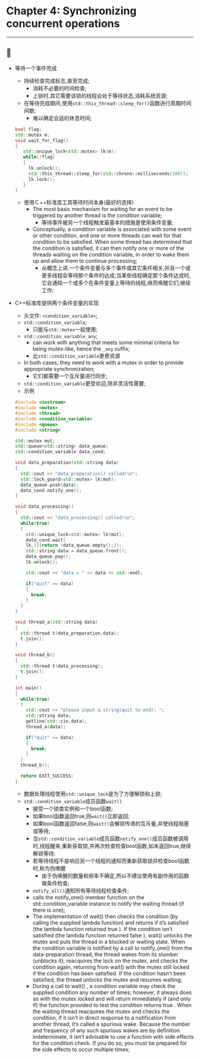 # Chapter 4: Synchronizing concurrent operations
---
:art:
---
* 等待一个事件完成
  * 持续检查完成标志,直至完成;
    * 消耗不必要的时间检查;
    * 上锁时,其它需要该锁的线程会处于等待状态,消耗系统资源;
  * 在等待完成期间,使用`std::this_thread::sleep_for()`函数进行周期时间间歇;
    * 难以确定合适的休息时间;

  ```C++
  bool flag;
  std::mutex m;
  void wait_for_flag()
  {
     std::unique_lock<std::mutex> lk(m);
     while(!flag)
     {
       lk.unlock();
       std::this_thread::sleep_for(std::chrono::milliseconds(100));
       lk.lock();
     }
  }
  ```

  * 使用Ｃ++标准库工具等待时间本身(最好的选择)
    * The most basic mechanism for waiting for an event to be triggered by another thread is the condition variable;
      * 等待事件被另一个线程触发最基本的措施是使用条件变量;
    * Conceptually, a condition variable is associated with some event or other condition, and one or more threads can wait for that condition to be satisfied. When some thread has determined that the condition is satisfied, it can then notify one or more of the threads waiting on the condition variable, in order to wake them up and allow them to continue processing;
      * 从概念上讲,一个条件变量与多个事件或其它条件相关,并且一个或更多线程会等待那个条件的达成;当某些线程确定那个条件达成时,它会通知一个或多个在条件变量上等待的线程,继而唤醒它们,继续工作;
* C++标准库提供两个条件变量的实现
  * 头文件: `<condition_variable>`;
  * `std::condition_variable`;
    * 只能与`std::mutex`一起使用;
  * `std::condition_variable_any`;
    * can work with anything that meets some minimal criteria for being mutex-like, hence the `_any` suffix;
    * 比`std::condition_variable`更费资源
  * In both cases, they need to work with a mutex in order to provide appropriate synchronization;
    * 它们都需要一个互斥量进行同步;
  * `std::condition_variable`更受欢迎,除非灵活性需要;
  * 示例

  ```C++
  #include <iostream>
  #include <mutex>
  #include <thread>
  #include <condition_variable>
  #include <queue>
  #include <string>

  std::mutex mut;
  std::queue<std::string> data_queue;
  std::condition_variable data_cond;

  void data_preparation(std::string data)
  {
    std::cout << "data_preparation() called!\n";
    std::lock_guard<std::mutex> lk(mut);
    data_queue.push(data);
    data_cond.notify_one();
  }

  void data_processing()
  {
    std::cout << "data_processing() called!\n";
    while(true)
    {
      std::unique_lock<std::mutex> lk(mut);
      data_cond.wait(
      lk,[]{return !data_queue.empty();});
      std::string data = data_queue.front();
      data_queue.pop();
      lk.unlock();

      std::cout << "data = " << data << std::endl;

      if("quit" == data)
      {
        break;
      }
    }
  }

  void thread_a(std::string data)
  {
    std::thread t(data_preparation,data);
    t.join();
  }

  void thread_b()
  {
    std::thread t(data_processing);
    t.join();
  }

  int main()
  {
    while(true)
    {
      std::cout << "please input a string(quit to end): ";
      std::string data;
      getline(std::cin,data);
      thread_a(data);

      if("quit" == data)
      {
        break;
      }
    }
    thread_b();

    return EXIT_SUCCESS;
  }
  ```

  * 数据处理线程使用`std::unique_lock`是为了方便解锁和上锁;
  * `std::condition_variable`成员函数`wait()`
    * 接受一个锁类实例和一个bool函数;
    * 如果bool函数返回true,则`wait()`立即返回;
    * 如果bool函数返回false,则`wait()`会解锁传递的互斥量,并使线程阻塞或等待;
    * 当`std::condition_variable`成员函数`notify_one()`成员函数被调用时,线程醒来,重新获取锁,并再次检查检查bool函数,如未返回true,继续解锁等待;
    * 若等待线程不是响应另一个线程的通知而重新获取锁并检查bool函数时,称为伪唤醒
      * 由于伪唤醒的数量和频率不确定,所以不建议使用有副作用的函数做条件检查;
    * `notify_all()`通知所有等待线程检查条件;
    * calls the notify_one() member function on the std::condition_variable instance to notify the waiting thread (if there is one);
    * The implementation of wait() then checks the condition (by calling the supplied lambda function) and returns if it’s satisfied (the lambda function returned true ). If the condition isn’t satisfied (the lambda function returned false ), wait() unlocks the mutex and puts the thread in a blocked or waiting state. When the condition variable is notified by a call to notify_one() from the data-preparation thread, the thread wakes from its slumber (unblocks it), reacquires the lock on the mutex, and checks the condition again, returning from wait() with the mutex still locked if the condition has been satisfied. If the condition hasn’t been satisfied, the thread unlocks the mutex and resumes waiting;
    * During a call to wait() , a condition variable may check the supplied condition any number of times; however, it always does so with the mutex locked and will return immediately if (and only if) the function provided to test the condition returns true . When the waiting thread reacquires the mutex and checks the condition, if it isn’t in direct response to a notification from another thread, it’s called a spurious wake. Because the number and frequency of any such spurious wakes are by definition indeterminate, it isn’t advisable to use a function with side effects for the condition check. If you do so, you must be prepared for the side effects to occur multiple times;
